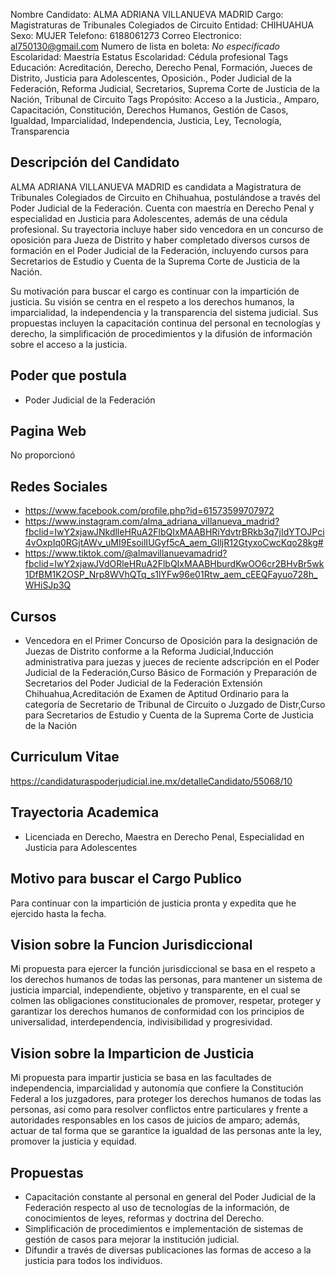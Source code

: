 Nombre Candidato: ALMA ADRIANA VILLANUEVA MADRID
Cargo: Magistraturas de Tribunales Colegiados de Circuito
Entidad: CHIHUAHUA
Sexo: MUJER
Telefono: 6188061273
Correo Electronico: al750130@gmail.com
Numero de lista en boleta: *No especificado*
Escolaridad: Maestría
Estatus Escolaridad: Cédula profesional
Tags Educación: Acreditación, Derecho, Derecho Penal, Formación, Jueces de Distrito, Justicia para Adolescentes, Oposición., Poder Judicial de la Federación, Reforma Judicial, Secretarios, Suprema Corte de Justicia de la Nación, Tribunal de Circuito
Tags Propósito: Acceso a la Justicia., Amparo, Capacitación, Constitución, Derechos Humanos, Gestión de Casos, Igualdad, Imparcialidad, Independencia, Justicia, Ley, Tecnología, Transparencia


## Descripción del Candidato 

ALMA ADRIANA VILLANUEVA MADRID es candidata a Magistratura de Tribunales Colegiados de Circuito en Chihuahua, postulándose a través del Poder Judicial de la Federación. Cuenta con maestría en Derecho Penal y especialidad en Justicia para Adolescentes, además de una cédula profesional. Su trayectoria incluye haber sido vencedora en un concurso de oposición para Jueza de Distrito y haber completado diversos cursos de formación en el Poder Judicial de la Federación, incluyendo cursos para Secretarios de Estudio y Cuenta de la Suprema Corte de Justicia de la Nación.

Su motivación para buscar el cargo es continuar con la impartición de justicia. Su visión se centra en el respeto a los derechos humanos, la imparcialidad, la independencia y la transparencia del sistema judicial. Sus propuestas incluyen la capacitación continua del personal en tecnologías y derecho, la simplificación de procedimientos y la difusión de información sobre el acceso a la justicia.


## Poder que postula

- Poder Judicial de la Federación


## Pagina Web

No proporcionó


## Redes Sociales

- https://www.facebook.com/profile.php?id=61573599707972
- https://www.instagram.com/alma_adriana_villanueva_madrid?fbclid=IwY2xjawJNkdlleHRuA2FlbQIxMAABHRiYdvtrBRkb3q7jIdYTOJPci4vOxpIq0RGjtAWv_uMI9EsoilIUGyf5cA_aem_GIljR12GtyxoCwcKqo28kg#
- https://www.tiktok.com/@almavillanuevamadrid?fbclid=IwY2xjawJVdORleHRuA2FlbQIxMAABHburdKwOO6cr2BHvBr5wk1DfBM1K2OSP_Nrp8WVhQTq_s1lYFw96e01Rtw_aem_cEEQFayuo728h_WHiSJp3Q


## Cursos

- Vencedora en el Primer Concurso de Oposición para la designación de Juezas de Distrito conforme a la Reforma Judicial,Inducción administrativa para juezas y jueces de reciente adscripción en el Poder Judicial de la Federación,Curso Básico de Formación y Preparación de Secretarios del Poder Judicial de la Federación Extensión Chihuahua,Acreditación de Examen de Aptitud Ordinario para la categoría de Secretario de Tribunal de Circuito o Juzgado de Distr,Curso para Secretarios de Estudio y Cuenta de la Suprema Corte de Justicia de la Nación


## Curriculum Vitae

https://candidaturaspoderjudicial.ine.mx/detalleCandidato/55068/10


## Trayectoria Academica

- Licenciada en Derecho, Maestra en Derecho Penal, Especialidad en Justicia para Adolescentes


## Motivo para buscar el Cargo Publico

Para continuar con la impartición de justicia pronta y expedita que he ejercido hasta la fecha.


## Vision sobre la Funcion Jurisdiccional

Mi propuesta para ejercer la función jurisdiccional se basa en el respeto a los derechos humanos de todas las personas, para mantener un sistema de justicia imparcial, independiente, objetivo y transparente, en el cual se colmen las obligaciones constitucionales de promover, respetar, proteger y garantizar los derechos humanos de conformidad con los principios de universalidad, interdependencia, indivisibilidad y progresividad.


## Vision sobre la Imparticion de Justicia

Mi propuesta para impartir justicia se basa en las facultades de independencia, imparcialidad y autonomía que confiere la Constitución Federal a los juzgadores, para proteger los derechos humanos de todas las personas, así como para resolver conflictos entre particulares y frente a autoridades responsables en los casos de juicios de amparo; además, actuar de tal forma que se garantice la igualdad de las personas ante la ley, promover la justicia y equidad.


## Propuestas

- Capacitación constante al personal en general del Poder Judicial de la Federación respecto al uso de tecnologías de la información, de conocimientos de leyes, reformas y doctrina del Derecho.
- Simplificación de procedimientos e implementación de sistemas de gestión de casos para mejorar la institución judicial.
- Difundir a través de diversas publicaciones las formas de acceso a la justicia para todos los individuos.

